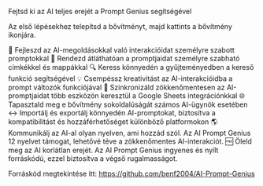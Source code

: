 Fejtsd ki az AI teljes erejét a Prompt Genius segítségével

Az első lépésekhez telepítsd a bővítményt, majd kattints a bővítmény ikonjára.

📢 Fejleszd az AI-megoldásokkal való interakcióidat személyre szabott promptokkal
📁 Rendezd átláthatóan a promptjaidat személyre szabható címkékkel és mappákkal
🔍 Keress könnyedén a gyűjteményedben a kereső funkció segítségével
💡 Csempéssz kreativitást az AI-interakcióidba a prompt változók funkciójával
📱 Szinkronizáld zökkenőmentesen az AI-promptjaidat több eszközön keresztül a Google Sheets integrációnkkal
🌐 Tapasztald meg e bővítmény sokoldalúságát számos AI-ügynök esetében
↔ Importálj és exportálj könnyedén AI-promptokat, biztosítva a kompatibilitást és hozzáférhetőséget különböző platformokon
🌎 Kommunikálj az AI-al olyan nyelven, ami hozzád szól. Az AI Prompt Genius 12 nyelvet támogat, lehetővé téve a zökkenőmentes AI-interakciót.
🆓 Öleld meg az AI korlátlan erejét. Az AI Prompt Genius ingyenes és nyílt forráskódú, ezzel biztosítva a végső rugalmasságot.

Forráskód megtekintése itt:
https://github.com/benf2004/AI-Prompt-Genius